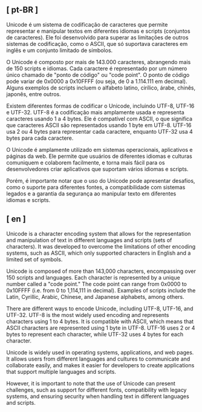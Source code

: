## [ pt-BR ]

Unicode é um sistema de codificação de caracteres que permite representar e manipular textos em diferentes idiomas e scripts (conjuntos de caracteres). Ele foi desenvolvido para superar as limitações de outros sistemas de codificação, como o ASCII, que só suportava caracteres em inglês e um conjunto limitado de símbolos.

O Unicode é composto por mais de 143.000 caracteres, abrangendo mais de 150 scripts e idiomas. Cada caractere é representado por um número único chamado de "ponto de código" ou "code point". O ponto de código pode variar de 0x0000 a 0x10FFFF (ou seja, de 0 a 1.114.111 em decimal). Alguns exemplos de scripts incluem o alfabeto latino, cirílico, árabe, chinês, japonês, entre outros.

Existem diferentes formas de codificar o Unicode, incluindo UTF-8, UTF-16 e UTF-32. UTF-8 é a codificação mais amplamente usada e representa caracteres usando 1 a 4 bytes. Ele é compatível com ASCII, o que significa que caracteres ASCII são representados usando 1 byte em UTF-8. UTF-16 usa 2 ou 4 bytes para representar cada caractere, enquanto UTF-32 usa 4 bytes para cada caractere.

O Unicode é amplamente utilizado em sistemas operacionais, aplicativos e páginas da web. Ele permite que usuários de diferentes idiomas e culturas comuniquem e colaborem facilmente, e torna mais fácil para os desenvolvedores criar aplicativos que suportam vários idiomas e scripts.

Porém, é importante notar que o uso do Unicode pode apresentar desafios, como o suporte para diferentes fontes, a compatibilidade com sistemas legados e a garantia da segurança ao manipular texto em diferentes idiomas e scripts.


## [ en ]

Unicode is a character encoding system that allows for the representation and manipulation of text in different languages and scripts (sets of characters). It was developed to overcome the limitations of other encoding systems, such as ASCII, which only supported characters in English and a limited set of symbols.

Unicode is composed of more than 143,000 characters, encompassing over 150 scripts and languages. Each character is represented by a unique number called a "code point." The code point can range from 0x0000 to 0x10FFFF (i.e. from 0 to 1,114,111 in decimal). Examples of scripts include the Latin, Cyrillic, Arabic, Chinese, and Japanese alphabets, among others.

There are different ways to encode Unicode, including UTF-8, UTF-16, and UTF-32. UTF-8 is the most widely used encoding and represents characters using 1 to 4 bytes. It is compatible with ASCII, which means that ASCII characters are represented using 1 byte in UTF-8. UTF-16 uses 2 or 4 bytes to represent each character, while UTF-32 uses 4 bytes for each character.

Unicode is widely used in operating systems, applications, and web pages. It allows users from different languages and cultures to communicate and collaborate easily, and makes it easier for developers to create applications that support multiple languages and scripts.

However, it is important to note that the use of Unicode can present challenges, such as support for different fonts, compatibility with legacy systems, and ensuring security when handling text in different languages and scripts.